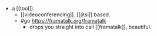 - a [[tool]].
  - [[videoconferencing]]. [[jitsi]] based.
  - #go https://framatalk.org/framatalk 
    - drops you straight into call [[framatalk]], beautiful.
